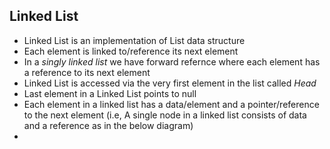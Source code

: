 ## Linked List
- Linked List is an implementation of List data structure
- Each element is linked to/reference its next element
- In a *singly linked list* we have forward refernce where each element has a reference to its next element
- Linked List is accessed via the very first element in the list called *Head*
- Last element in a Linked List points to null
- Each element in a linked list has a data/element and a pointer/reference to the next element (i.e, A single node in a linked list consists of data and a reference as in the below diagram)
- 
